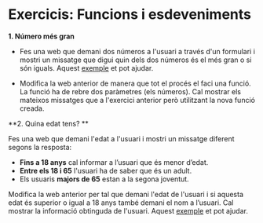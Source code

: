 # Exercicis: Funcions i esdeveniments


**1. Número més gran**

* Fes una web que demani dos números a l'usuari a través d'un formulari i mostri un missatge que digui quin dels dos números és el més gran o si són iguals.
Aquest [exemple](https://www.w3schools.com/jsref/tryit.asp?filename=tryjsref_text_value) et pot ajudar.

* Modifica la web anterior de manera que tot el procés el faci una funció. La funció ha de rebre dos paràmetres (els números).
Cal mostrar els mateixos missatges que a l'exercici anterior però utilitzant la nova funció creada.

**2. Quina edat tens? **

Fes una web que demani l'edat a l'usuari i mostri un missatge diferent segons la resposta:

* **Fins a 18 anys** cal informar a l’usuari que és menor d’edat.
* **Entre els 18 i 65** l'usuari ha de saber que és un adult.
* Els usuaris **majors de 65** estan a la segona joventut.

Modifica la web anterior per tal que demani l'edat de l'usuari i si aquesta edat és superior o igual a 18 anys també demani el nom a l’usuari. Cal mostrar la informació obtinguda de l'usuari.
Aquest [exemple](https://www.w3schools.com/jsref/tryit.asp?filename=tryjsref_style_visibility) et pot ajudar.